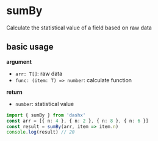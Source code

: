 # sumBy

Calculate the statistical value of a field based on raw data

## basic usage

**argument**
- `arr: T[]`: raw data
- `func: (item: T) => number`: calculate function

**return**
- `number`: statistical value

```ts
import { sumBy } from 'dashx'
const arr = [{ n: 4 }, { n: 2 }, { n: 8 }, { n: 6 }]
const result = sumBy(arr, item => item.n)
console.log(result) // 20
```
